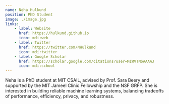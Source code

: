 ```yaml
---
name: Neha Hulkund
position: PhD Student
image: ./image.jpg
links:
    - label: Website
      href: https://hulkund.github.io
      icon: mdi:web
    - label: Twitter
      href: https://twitter.com/NHulkund
      icon: mdi:twitter
    - label: Google Scholar
      href: https://scholar.google.com/citations?user=MzRVTNoAAAAJ
      icon: mdi:school
---
```

Neha is a PhD student at MIT CSAIL, advised by Prof. Sara Beery and supported by the MIT Jameel Clinic Fellowship and the NSF GRFP. She is interested in building reliable machine learning systems, balancing tradeoffs of performance, efficiency, privacy, and robustness.